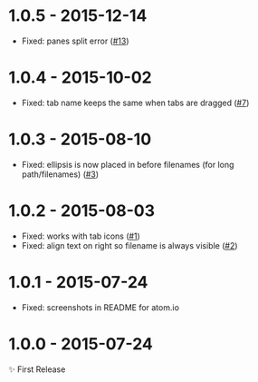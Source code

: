 # 1.0.5 - 2015-12-14

- Fixed: panes split error
([#13](https://github.com/MoOx/atom-smart-tab-name/pull/13))

# 1.0.4 - 2015-10-02

- Fixed: tab name keeps the same when tabs are dragged
([#7](https://github.com/MoOx/atom-smart-tab-name/issues/7))

# 1.0.3 - 2015-08-10

- Fixed: ellipsis is now placed in before filenames (for long path/filenames)
([#3](https://github.com/MoOx/atom-smart-tab-name/issues/3))

# 1.0.2 - 2015-08-03

- Fixed: works with tab icons
([#1](https://github.com/MoOx/atom-smart-tab-name/issues/1))
- Fixed: align text on right so filename is always visible
([#2](https://github.com/MoOx/atom-smart-tab-name/issues/2))

# 1.0.1 - 2015-07-24

- Fixed: screenshots in README for atom.io

# 1.0.0 - 2015-07-24

✨ First Release
